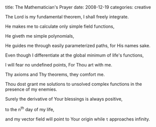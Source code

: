 title: The Mathematician's Prayer
date: 2008-12-19
categories: creative


The Lord is my fundamental theorem, I shall freely integrate.

He  makes me to calculate only simple field functions,

He giveth me simple polynomials,

He guides me through easily parameterized paths, for His names sake.

Even though I differentiate at the global minimum  of life's functions,

I will fear no undefined points, For Thou art  with me.

Thy axioms and Thy theorems, they comfort me.

Thou dost  grant me solutions to unsolved complex functions in the presence of my  enemies.

Surely the derivative of Your blessings is always positive,

to  the n<sup>th</sup> day of my life,

and my vector field will point to Your origin while `t` approaches infinity.
